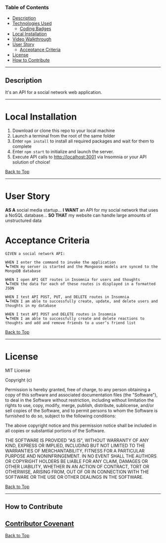 
### Table of Contents

- [Description](#description)
- [Technologies Used](#technologies-used)
  - [Coding Badges](#coding-badges)
- [Local Installation](#local-installation)
- [Video Walkthrough](#video-walkthrough)
- [User Story](#user-story)
  - [Acceptance Criteria](#acceptance-criteria)
- [License](#license)
- [How to Contribute](#how-to-contribute)

---

## Description

It's an API for a social network web application.


---

# Local Installation

1. Download or clone this repo to your local machine
2. Launch a terminal from the root of the same folder
3. Enter `npm install` to install all required packages and wait for them to complete
4. Enter `npm start` to initialize and launch the server.
5. Execute API calls to [http://localhost:3001](http://localhost:3001) via Insomnia or your API solution of choice!

[Back to Top](#table-of-contents)

---

# User Story

**AS A** social media startup... **I WANT** an API for my social network that uses a NoSQL database... **SO THAT** my website can handle large amounts of unstructured data

# Acceptance Criteria

```
GIVEN a social network API:

WHEN I enter the command to invoke the application
┗►THEN my server is started and the Mongoose models are synced to the MongoDB database

WHEN I open API GET routes in Insomnia for users and thoughts
┗►THEN the data for each of these routes is displayed in a formatted JSON

WHEN I test API POST, PUT, and DELETE routes in Insomnia
┗►THEN I am able to successfully create, update, and delete users and thoughts in my database

WHEN I test API POST and DELETE routes in Insomnia
┗►THEN I am able to successfully create and delete reactions to thoughts and add and remove friends to a user’s friend list
```

[Back to Top](#table-of-contents)

---

# License

MIT License

Copyright (c)

Permission is hereby granted, free of charge, to any person obtaining a copy
of this software and associated documentation files (the "Software"), to deal
in the Software without restriction, including without limitation the rights
to use, copy, modify, merge, publish, distribute, sublicense, and/or sell
copies of the Software, and to permit persons to whom the Software is
furnished to do so, subject to the following conditions:

The above copyright notice and this permission notice shall be included in all
copies or substantial portions of the Software.

THE SOFTWARE IS PROVIDED "AS IS", WITHOUT WARRANTY OF ANY KIND, EXPRESS OR
IMPLIED, INCLUDING BUT NOT LIMITED TO THE WARRANTIES OF MERCHANTABILITY,
FITNESS FOR A PARTICULAR PURPOSE AND NONINFRINGEMENT. IN NO EVENT SHALL THE
AUTHORS OR COPYRIGHT HOLDERS BE LIABLE FOR ANY CLAIM, DAMAGES OR OTHER
LIABILITY, WHETHER IN AN ACTION OF CONTRACT, TORT OR OTHERWISE, ARISING FROM,
OUT OF OR IN CONNECTION WITH THE SOFTWARE OR THE USE OR OTHER DEALINGS IN THE
SOFTWARE.

[Back to Top](#table-of-contents)

---

## How to Contribute

## [Contributor Covenant](https://www.contributor-covenant.org/)

[Back to Top](#table-of-contents)
